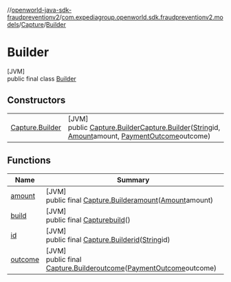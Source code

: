 //[openworld-java-sdk-fraudpreventionv2](../../../../index.md)/[com.expediagroup.openworld.sdk.fraudpreventionv2.models](../../index.md)/[Capture](../index.md)/[Builder](index.md)

# Builder

[JVM]\
public final class [Builder](index.md)

## Constructors

| | |
|---|---|
| [Capture.Builder](-capture.-builder.md) | [JVM]<br>public [Capture.Builder](index.md)[Capture.Builder](-capture.-builder.md)([String](https://docs.oracle.com/javase/8/docs/api/java/lang/String.html)id, [Amount](../../-amount/index.md)amount, [PaymentOutcome](../../-payment-outcome/index.md)outcome) |

## Functions

| Name | Summary |
|---|---|
| [amount](amount.md) | [JVM]<br>public final [Capture.Builder](index.md)[amount](amount.md)([Amount](../../-amount/index.md)amount) |
| [build](build.md) | [JVM]<br>public final [Capture](../index.md)[build](build.md)() |
| [id](id.md) | [JVM]<br>public final [Capture.Builder](index.md)[id](id.md)([String](https://docs.oracle.com/javase/8/docs/api/java/lang/String.html)id) |
| [outcome](outcome.md) | [JVM]<br>public final [Capture.Builder](index.md)[outcome](outcome.md)([PaymentOutcome](../../-payment-outcome/index.md)outcome) |
